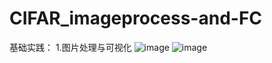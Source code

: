 # CIFAR_imageprocess-and-FC
基础实践：
1.图片处理与可视化
![image](https://github.com/AaahWendy/CIFAR_imageprocess-and-FC/blob/master/ceshi/010003.jpg)
![image](https://github.com/AaahWendy/CIFAR_imageprocess-and-FC/blob/master/ceshi/010010.jpg)
